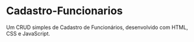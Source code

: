 # Cadastro-Funcionarios
Um CRUD simples de Cadastro de Funcionários, desenvolvido com HTML, CSS e JavaScript.
